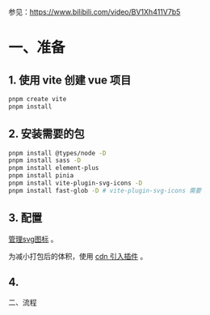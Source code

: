参见：https://www.bilibili.com/video/BV1Xh411V7b5

# 一、准备

## 1. 使用 vite 创建 vue 项目

```bash
pnpm create vite
pnpm install
```

## 2. 安装需要的包

```bash
pnpm install @types/node -D
pnpm install sass -D
pnpm install element-plus
pnpm install pinia
pnpm install vite-plugin-svg-icons -D
pnpm install fast-glob -D # vite-plugin-svg-icons 需要
```

## 3. 配置

[管理svg图标](https://github.com/BlacknoSheep/notes/blob/main/vue/17_svg.md) 。

为减小打包后的体积，使用 [cdn 引入插件](https://github.com/BlacknoSheep/notes/blob/main/vue/18_vite.md) 。
## 4. 

二、流程
